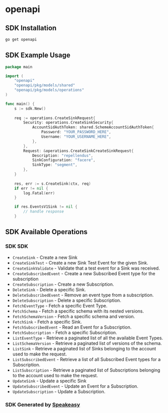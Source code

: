 # openapi

<!-- Start SDK Installation -->
## SDK Installation

```bash
go get openapi
```
<!-- End SDK Installation -->

## SDK Example Usage
<!-- Start SDK Example Usage -->
```go
package main

import (
    "openapi"
    "openapi/pkg/models/shared"
    "openapi/pkg/models/operations"
)

func main() {
    s := sdk.New()
    
    req := operations.CreateSinkRequest{
        Security: operations.CreateSinkSecurity{
            AccountSidAuthToken: shared.SchemeAccountSidAuthToken{
                Password: "YOUR_PASSWORD_HERE",
                Username: "YOUR_USERNAME_HERE",
            },
        },
        Request: &operations.CreateSinkCreateSinkRequest{
            Description: "repellendus",
            SinkConfiguration: "facere",
            SinkType: "segment",
        },
    }
    
    res, err := s.CreateSink(ctx, req)
    if err != nil {
        log.Fatal(err)
    }

    if res.EventsV1Sink != nil {
        // handle response
    }
```
<!-- End SDK Example Usage -->

<!-- Start SDK Available Operations -->
## SDK Available Operations

### SDK SDK

* `CreateSink` - Create a new Sink
* `CreateSinkTest` - Create a new Sink Test Event for the given Sink.
* `CreateSinkValidate` - Validate that a test event for a Sink was received.
* `CreateSubscribedEvent` - Create a new Subscribed Event type for the subscription
* `CreateSubscription` - Create a new Subscription.
* `DeleteSink` - Delete a specific Sink.
* `DeleteSubscribedEvent` - Remove an event type from a subscription.
* `DeleteSubscription` - Delete a specific Subscription.
* `FetchEventType` - Fetch a specific Event Type.
* `FetchSchema` - Fetch a specific schema with its nested versions.
* `FetchSchemaVersion` - Fetch a specific schema and version.
* `FetchSink` - Fetch a specific Sink.
* `FetchSubscribedEvent` - Read an Event for a Subscription.
* `FetchSubscription` - Fetch a specific Subscription.
* `ListEventType` - Retrieve a paginated list of all the available Event Types.
* `ListSchemaVersion` - Retrieve a paginated list of versions of the schema.
* `ListSink` - Retrieve a paginated list of Sinks belonging to the account used to make the request.
* `ListSubscribedEvent` - Retrieve a list of all Subscribed Event types for a Subscription.
* `ListSubscription` - Retrieve a paginated list of Subscriptions belonging to the account used to make the request.
* `UpdateSink` - Update a specific Sink
* `UpdateSubscribedEvent` - Update an Event for a Subscription.
* `UpdateSubscription` - Update a Subscription.

<!-- End SDK Available Operations -->

### SDK Generated by [Speakeasy](https://docs.speakeasyapi.dev/docs/using-speakeasy/client-sdks)
